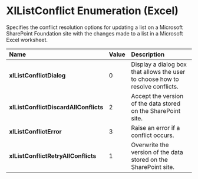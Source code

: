 
# XlListConflict Enumeration (Excel)

Specifies the conflict resolution options for updating a list on a Microsoft SharePoint Foundation site with the changes made to a list in a Microsoft Excel worksheet.



|**Name**|**Value**|**Description**|
|:-----|:-----|:-----|
|**xlListConflictDialog**|0|Display a dialog box that allows the user to choose how to resolve conflicts.|
|**xlListConflictDiscardAllConflicts**|2|Accept the version of the data stored on the SharePoint site.|
|**xlListConflictError**|3|Raise an error if a conflict occurs.|
|**xlListConflictRetryAllConflicts**|1|Overwrite the version of the data stored on the SharePoint site.|
